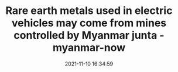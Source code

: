 ---
"title": "Rare earth metals used in electric vehicles may come from mines controlled by Myanmar junta - myanmar-now"
"date": "2021-11-10 16:34:59"
"feed_name": "GOOGLENEWSMINING"
"feed_website": "https://news.google.com/search?q=mining%2Bincident&hl=en-US&gl=US&ceid=US:en"
"feed_rss": "https://news.google.com/rss/search?q=mining%2Bincident&hl=en-US&gl=US&ceid=US:en"
"link": "https://www.myanmar-now.org/en/news/rare-earth-metals-used-in-electric-vehicles-may-come-from-mines-controlled-by-myanmar-junta"
"source": "{'href': 'https://www.myanmar-now.org', 'title': 'myanmar-now'}"
"file": "_posts/2021-1-1-f2d7b479b9a68a007a518321c07a21a1b18274d5.md"
"accident": "0"
"drilling": "0"
"dead": "0"
"injured": "0"
"arrested": "0"
"place": "unknown place"
"where": "unknown site"
"causes": "unknown"
"place_uri": "unknown place"
---
